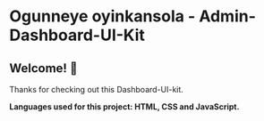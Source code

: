 # Ogunneye oyinkansola - Admin-Dashboard-UI-Kit

## Welcome! 👋
Thanks for checking out this Dashboard-UI-kit.

**Languages used for this project: HTML, CSS and JavaScript.**
